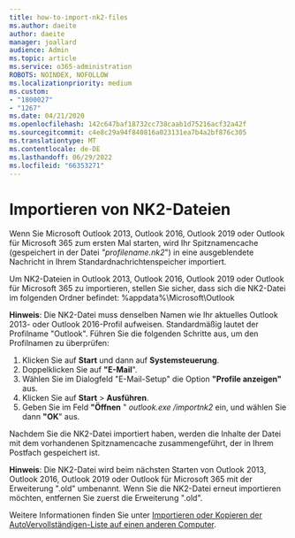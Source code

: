 ```yaml
---
title: how-to-import-nk2-files
ms.author: daeite
author: daeite
manager: joallard
audience: Admin
ms.topic: article
ms.service: o365-administration
ROBOTS: NOINDEX, NOFOLLOW
ms.localizationpriority: medium
ms.custom:
- "1800027"
- "1267"
ms.date: 04/21/2020
ms.openlocfilehash: 142c647baf18732cc738caab1d75216acf32a42f
ms.sourcegitcommit: c4e8c29a94f840816a023131ea7b4a2bf876c305
ms.translationtype: MT
ms.contentlocale: de-DE
ms.lasthandoff: 06/29/2022
ms.locfileid: "66353271"
---
```

# <a name="how-to-import-nk2-files"></a>Importieren von NK2-Dateien 

Wenn Sie Microsoft Outlook 2013, Outlook 2016, Outlook 2019 oder Outlook für Microsoft 365 zum ersten Mal starten, wird Ihr Spitznamencache (gespeichert in der Datei *"profilename.nk2*") in eine ausgeblendete Nachricht in Ihrem Standardnachrichtenspeicher importiert.

Um NK2-Dateien in Outlook 2013, Outlook 2016, Outlook 2019 oder Outlook für Microsoft 365 zu importieren, stellen Sie sicher, dass sich die NK2-Datei im folgenden Ordner befindet: %appdata%\Microsoft\Outlook

**Hinweis**: Die NK2-Datei muss denselben Namen wie Ihr aktuelles Outlook 2013- oder Outlook 2016-Profil aufweisen. Standardmäßig lautet der Profilname "Outlook". Führen Sie die folgenden Schritte aus, um den Profilnamen zu überprüfen: 
1. Klicken Sie auf **Start** und dann auf **Systemsteuerung**.
2. Doppelklicken Sie auf **"E-Mail**".
3. Wählen Sie im Dialogfeld "E-Mail-Setup" die Option **"Profile anzeigen"** aus.
4. Klicken Sie auf **Start** > **Ausführen**.
5. Geben Sie im Feld **"Öffnen** " *outlook.exe /importnk2* ein, und wählen Sie dann **"OK**" aus. 

Nachdem Sie die NK2-Datei importiert haben, werden die Inhalte der Datei mit dem vorhandenen Spitznamencache zusammengeführt, der in Ihrem Postfach gespeichert ist.

**Hinweis**: Die NK2-Datei wird beim nächsten Starten von Outlook 2013, Outlook 2016, Outlook 2019 oder Outlook für Microsoft 365 mit der Erweiterung ".old" umbenannt. Wenn Sie die NK2-Datei erneut importieren möchten, entfernen Sie zuerst die Erweiterung ".old".

Weitere Informationen finden Sie unter [Importieren oder Kopieren der AutoVervollständigen-Liste auf einen anderen Computer](https://support.microsoft.com/help/2806550/how-to-import-nk2-files-into-outlook%).